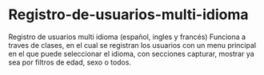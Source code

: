 # Registro-de-usuarios-multi-idioma
Registro de usuarios multi idioma (español, ingles y francés)
Funciona a traves de clases, en el cual se registran los usuarios con un menu principal 
en el que puede seleccionar el idioma, con secciones capturar, mostrar ya sea por filtros de edad, sexo o todos.

